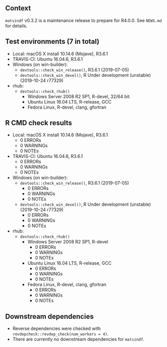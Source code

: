 ## Context
`matsindf` v0.3.2 is a maintenance release to prepare for R4.0.0. See `NEWS.md` for details. 

## Test environments (7 in total)
* Local: macOS X install 10.14.6 (Mojave), R3.6.1
* TRAVIS-CI: Ubuntu 16.04.6, R3.6.1
* Windows (on win-builder):
    * `devtools::check_win_release()`, R3.6.1 (2019-07-05)
    * `devtools::check_win_devel()`, R Under development (unstable) (2019-10-24 r77329)
* rhub:
    * `devtools::check_rhub()`
        * Windows Server 2008 R2 SP1, R-devel, 32/64 bit
        * Ubuntu Linux 16.04 LTS, R-release, GCC
        * Fedora Linux, R-devel, clang, gfortran

## R CMD check results
* Local: macOS X install 10.14.6 (Mojave), R3.6.1
    * 0 ERRORs
    * 0 WARNINGs
    * 0 NOTEs
* TRAVIS-CI: Ubuntu 16.04.6, R3.6.1
    * 0 ERRORs
    * 0 WARNINGs
    * 0 NOTEs
* Windows (on win-builder):
    * `devtools::check_win_release()`, R3.6.1 (2019-07-05)
        * 0 ERRORs
        * 0 WARNINGs
        * 0 NOTEs
    * `devtools::check_win_devel()`, R Under development (unstable) (2019-10-24 r77329)
        * 0 ERRORs
        * 0 WARNINGs
        * 0 NOTEs
* rhub:
    * `devtools::check_rhub()`
        * Windows Server 2008 R2 SP1, R-devel
            * 0 ERRORs
            * 0 WARNINGs
            * 0 NOTEs
        * Ubuntu Linux 16.04 LTS, R-release, GCC
            * 0 ERRORs
            * 0 WARNINGs
            * 0 NOTEs
        * Fedora Linux, R-devel, clang, gfortran
            * 0 ERRORs
            * 0 WARNINGs
            * 0 NOTEs

## Downstream dependencies
* Reverse dependencies were checked with `revdepcheck::revdep_check(num_workers = 4)`.
* There are currently no downstream dependencies for `matsindf`.
